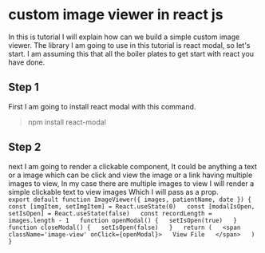 # custom image viewer in react js
In this is tutorial I will explain how can we build a simple custom image viewer.
The library I am going to use in this tutorial is react modal, so let's start.
I am assuming this that all the boiler plates to get start with react you have done.
## Step 1
First I am going to install react modal with this command.  
  > npm install react-modal
## Step 2
next I am going to render a clickable component, It could be anything a text or a image which can be click and view the image or a link having multiple images to view, In my case there are multiple images to view I will render a simple clickable text to view images Which I will pass as a prop.  
    ```export default function ImageViewer({ images, patientName, date }) {  
    const [imgItem, setImgItem] = React.useState(0)  
    const [modalIsOpen, setIsOpen] = React.useState(false)  
    const recordLength = images.length - 1  
    function openModal() {  
    setIsOpen(true)  
    }  
    function closeModal() {  
    setIsOpen(false)  
    }  
    return (  
    <span className='image-view' onClick={openModal}>  
        View File  
      </span>  
     )  
      }
      ```
